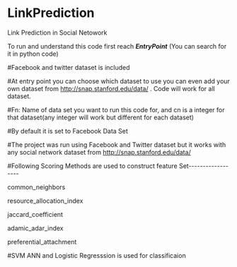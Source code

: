 # LinkPrediction
Link Prediction in Social Netowork

To run and understand this code  first reach ___EntryPoint___ (You can search for it in python code)

#Facebook and twitter dataset is included

#At entry point you can choose which dataset to use you can even add your own dataset from http://snap.stanford.edu/data/ . Code will work for all dataset.

#Fn: Name of data set you want to run this code for, and cn is a integer for that dataset(any integer will work but different for each dataset)

#By default it is set to Facebook Data Set

#The project was run using Facebook and Twitter dataset but it works with any social network dataset from http://snap.stanford.edu/data/

#Following Scoring Methods are used to construct feature Set------------------


common_neighbors

resource_allocation_index

jaccard_coefficient

adamic_adar_index

preferential_attachment


#SVM ANN and Logistic Regresssion is used for classificaion
